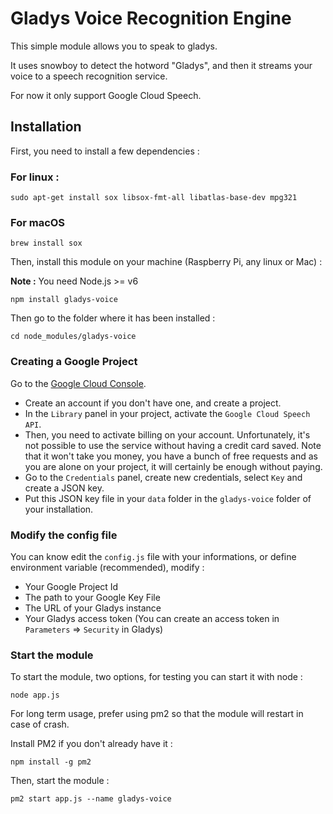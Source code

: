 Gladys Voice Recognition Engine
=======================

This simple module allows you to speak to gladys.

It uses snowboy to detect the hotword "Gladys", and then it streams your voice to a speech recognition service.

For now it only support Google Cloud Speech.

## Installation

First, you need to install a few dependencies : 

### For linux : 

```
sudo apt-get install sox libsox-fmt-all libatlas-base-dev mpg321
```

### For macOS

```
brew install sox
````

Then, install this module on your machine (Raspberry Pi, any linux or Mac) :

**Note :** You need Node.js >= v6

```
npm install gladys-voice
```

Then go to the folder where it has been installed : 

```
cd node_modules/gladys-voice
```

### Creating a Google Project 

Go to the [Google Cloud Console](https://console.developers.google.com). 

- Create an account if you don't have one, and create a project.
- In the `Library` panel in your project, activate the `Google Cloud Speech API`.
- Then, you need to activate billing on your account. Unfortunately, it's not possible to use the service without having a credit card saved. 
Note that it won't take you money, you have a bunch of free requests and as you are alone on your project, it will certainly be enough without paying.
- Go to the `Credentials` panel, create new credentials, select `Key` and create a JSON key.
- Put this JSON key file in your `data` folder in the `gladys-voice` folder of your installation.


### Modify the config file

You can know edit the `config.js` file with your informations, or define environment variable (recommended), modify :

- Your Google Project Id
- The path to your Google Key File 
- The URL of your Gladys instance
- Your Gladys access token (You can create an access token in `Parameters` => `Security` in Gladys)

### Start the module

To start the module, two options, for testing you can start it with node : 

```
node app.js
```

For long term usage, prefer using pm2 so that the module will restart in case of crash.

Install PM2 if you don't already have it :

```
npm install -g pm2
```

Then, start the module :

```
pm2 start app.js --name gladys-voice
```


